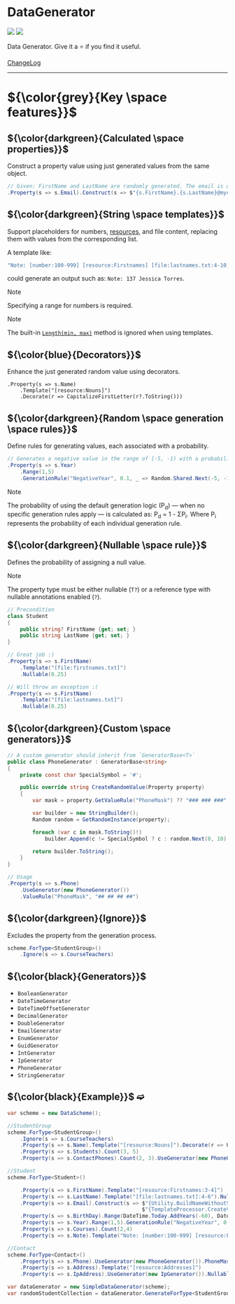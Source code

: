 # DataGenerator

[![](https://img.shields.io/nuget/v/Akov.DataGenerator)](https://www.nuget.org/packages/Akov.DataGenerator/) [![](https://img.shields.io/nuget/dt/akov.datagenerator)](https://www.nuget.org/packages/Akov.DataGenerator/)

 Data Generator. Give it a &#11088; if you find it useful.

 [ChangeLog](https://github.com/akovanev/DataGenerator/wiki#changelog)
 <hr/>

# ${\color{grey}{Key \space features}}$ 
## ${\color{darkgreen}{Calculated \space properties}}$  
Construct a property value using just generated values from the same object.

```csharp
// Given: FirstName and LastName are randomly generated. The email is dynamically constructed. 
.Property(s => s.Email).Construct(s => $"{s.FirstName}.{s.LastName}@mycompany.com") 
```

## ${\color{darkgreen}{String \space templates}}$  

Support placeholders for numbers, [resources](https://github.com/akovanev/DataGenerator/tree/master/DataGenerator/Resources), and file content, replacing them with values from the corresponding list. 

A template like:

```csharp
"Note: [number:100-999] [resource:Firstnames] [file:lastnames.txt:4-10]"
```
could generate an output such as: `Note: 137 Jessica Torres`.

> [!Note]
> Specifying a range for numbers is required.

> [!Note]
> The built-in [`Length(min, max)`](https://github.com/akovanev/DataGenerator/blob/e0843da79550110324b829d6ea437946746c7692/DataGenerator/FluentSyntax/PropertyBuilderExtensions.cs#L50) method is ignored when using templates.

## ${\color{blue}{Decorators}}$

Enhance the just generated random value using decorators. 

```
.Property(s => s.Name)
    .Template("[resource:Nouns]")
    .Decorate(r => CapitalizeFirstLetter(r?.ToString()))
```

## ${\color{darkgreen}{Random \space generation \space rules}}$ 
Define rules for generating values, each associated with a probability.

```csharp
// Generates a negative value in the range of [-5, -1) with a probability of 0.1 (10%).
.Property(s => s.Year)
    .Range(1,5)
    .GenerationRule("NegativeYear", 0.1, _ => Random.Shared.Next(-5, -1))
```

> [!Note]
> The probability of using the default generation logic (P<sub>d</sub>) — when no specific generation rules apply — is calculated as: P<sub>d</sub> = 1 - ΣP<sub>i</sub>.
Where P<sub>i</sub> represents the probability of each individual generation rule.

## ${\color{darkgreen}{Nullable \space rule}}$  

Defines the probability of assigning a null value. 

> [!Note]
> The property type must be either nullable (`T?`) or a reference type with nullable annotations enabled (`?`).
> 
```csharp
// Precondition
class Student
{
    public string? FirstName {get; set; }
    public string LastName {get; set; }
}

// Great job :)
.Property(s => s.FirstName)
    .Template("[file:firstnames.txt]")
    .Nullable(0.25)

// Will throw an exception :(
.Property(s => s.FirstName)
    .Template("[file:lastnames.txt]")
    .Nullable(0.25)
```

## ${\color{darkgreen}{Custom \space generators}}$  


```csharp
// A custom generator should inherit from `GeneratorBase<T>`
public class PhoneGenerator : GeneratorBase<string>
{
    private const char SpecialSymbol = '#';

    public override string CreateRandomValue(Property property)
    {
        var mask = property.GetValueRule("PhoneMask") ?? "### ### ###";

        var builder = new StringBuilder();
        Random random = GetRandomInstance(property);

        foreach (var c in mask.ToString()!)
            builder.Append(c != SpecialSymbol ? c : random.Next(0, 10).ToString());

        return builder.ToString();
    }
}

// Usage
.Property(s => s.Phone)
    .UseGenerator(new PhoneGenerator())
    .ValueRule("PhoneMask", "## ## ## ##")
```

## ${\color{darkgreen}{Ignore}}$
Excludes the property from the generation process.
```csharp
scheme.ForType<StudentGroup>()
    .Ignore(s => s.CourseTeachers)
```

## ${\color{black}{Generators}}$  


* `BooleanGenerator`
* `DateTimeGenerator`
* `DateTimeOffsetGenerator`
* `DecimalGenerator`
* `DoubleGenerator`
* `EmailGenerator`
* `EnumGenerator`
* `GuidGenerator`
* `IntGenerator`
* `IpGenerator`
* `PhoneGenerator`
* `StringGenerator`


## ${\color{black}{Example}}$ ➫
```csharp
var scheme = new DataScheme();

//StudentGroup
scheme.ForType<StudentGroup>()
    .Ignore(s => s.CourseTeachers)
    .Property(s => s.Name).Template("[resource:Nouns]").Decorate(r => Utility.CapitalizeFirstLetter(r?.ToString()))
    .Property(s => s.Students).Count(3, 5)
    .Property(s => s.ContactPhones).Count(2, 3).UseGenerator(new PhoneGenerator());

//Student
scheme.ForType<Student>()

    .Property(s => s.FirstName).Template("[resource:Firstnames:3-4]")
    .Property(s => s.LastName).Template("[file:lastnames.txt]:4-6").Nullable(0.25)
    .Property(s => s.Email).Construct(s => $"{Utility.BuildNameWithoutSpaces(s.FirstName, s.LastName)}" + 
                                           $"{TemplateProcessor.CreateValue(Random.Shared,"@[resource:Domains]")}")
    .Property(s => s.BirthDay).Range(DateTime.Today.AddYears(-60), DateTime.Today.AddYears(-16)).Nullable(0.1)
    .Property(s => s.Year).Range(1,5).GenerationRule("NegativeYear", 0.5, _ => Random.Shared.Next(-5, -1))
    .Property(s => s.Courses).Count(2,4)
    .Property(s => s.Note).Template("Note: [number:100-999] [resource:Firstnames] [file:lastnames.txt]");

//Contact
scheme.ForType<Contact>()
    .Property(s => s.Phone).UseGenerator(new PhoneGenerator()).PhoneMask("## ## ## ##")
    .Property(s => s.Address).Template("[resource:Addresses]")
    .Property(s => s.IpAddress).UseGenerator(new IpGenerator()).Nullable(0.5);

var dataGenerator = new SimpleDataGenerator(scheme);
var randomStudentCollection = dataGenerator.GenerateForType<StudentGroup>();
```

